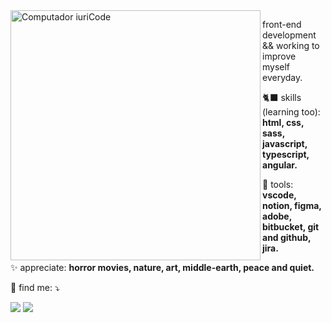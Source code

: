 <img src="https://i.pinimg.com/originals/64/a4/30/64a43033a9cdc671095f774aceae8c98.gif" min-width="400px" max-width="400px" width="400px" align="left" alt="Computador iuriCode">

<p align="left"> 
  front-end development && working to improve myself everyday.<br>
</p>

<p align="left">
  🐈‍⬛ skills (learning too): <strong>html, css, sass, javascript, typescript, angular.</strong>
</p>

<p align="left">
  💼 tools: <strong>vscode, notion, figma, adobe, bitbucket, git and github, jira.</strong>
</p>

<p align="left">
 ✨ appreciate: <strong>horror movies, nature, art, middle-earth, peace and quiet.</strong>
</p>

<p align="left">
  💌 find me: ⤵️
</p>

<p align="left">
  <a href="#" alt="Gmail">
  <img src="https://img.shields.io/badge/-Gmail-000000?style=flat-square&labelColor=000000&logo=gmail&logoColor=white&link=carla.samaniego@estudante.ifms.edu.br" /></a>

  <a href="#" alt="Linkedin">
  <img src="https://img.shields.io/badge/-Linkedin-000000?style=flat-square&logo=Linkedin&logoColor=white&link=linkedin.com/in/carla-sama" /></a>
  
</p>  
